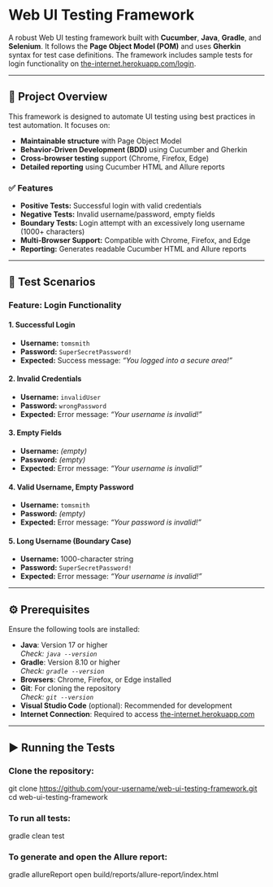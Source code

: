 
# Web UI Testing Framework

A robust Web UI testing framework built with **Cucumber**, **Java**, **Gradle**, and **Selenium**. It follows the **Page Object Model (POM)** and uses **Gherkin** syntax for test case definitions. The framework includes sample tests for login functionality on [the-internet.herokuapp.com/login](https://the-internet.herokuapp.com/login).

---

## 🚀 Project Overview

This framework is designed to automate UI testing using best practices in test automation. It focuses on:

- **Maintainable structure** with Page Object Model
- **Behavior-Driven Development (BDD)** using Cucumber and Gherkin
- **Cross-browser testing** support (Chrome, Firefox, Edge)
- **Detailed reporting** using Cucumber HTML and Allure reports

### ✅ Features

- **Positive Tests:** Successful login with valid credentials
- **Negative Tests:** Invalid username/password, empty fields
- **Boundary Tests:** Login attempt with an excessively long username (1000+ characters)
- **Multi-Browser Support:** Compatible with Chrome, Firefox, and Edge
- **Reporting:** Generates readable Cucumber HTML and Allure reports

---

## 🧪 Test Scenarios

### Feature: Login Functionality

#### 1. Successful Login  
- **Username:** `tomsmith`  
- **Password:** `SuperSecretPassword!`  
- **Expected:** Success message: _“You logged into a secure area!”_

#### 2. Invalid Credentials  
- **Username:** `invalidUser`  
- **Password:** `wrongPassword`  
- **Expected:** Error message: _“Your username is invalid!”_

#### 3. Empty Fields  
- **Username:** _(empty)_  
- **Password:** _(empty)_  
- **Expected:** Error message: _“Your username is invalid!”_

#### 4. Valid Username, Empty Password  
- **Username:** `tomsmith`  
- **Password:** _(empty)_  
- **Expected:** Error message: _“Your password is invalid!”_

#### 5. Long Username (Boundary Case)  
- **Username:** 1000-character string  
- **Password:** `SuperSecretPassword!`  
- **Expected:** Error message: _“Your username is invalid!”_

---

## ⚙️ Prerequisites

Ensure the following tools are installed:

- **Java**: Version 17 or higher  
  _Check: `java --version`_
- **Gradle**: Version 8.10 or higher  
  _Check: `gradle --version`_
- **Browsers**: Chrome, Firefox, or Edge installed
- **Git**: For cloning the repository  
  _Check: `git --version`_
- **Visual Studio Code** (optional): Recommended for development
- **Internet Connection**: Required to access [the-internet.herokuapp.com](https://the-internet.herokuapp.com/login)

---

## ▶️ Running the Tests
### Clone the repository:
git clone https://github.com/your-username/web-ui-testing-framework.git
cd web-ui-testing-framework
### To run all tests:
gradle clean test
### To generate and open the Allure report:
gradle allureReport
open build/reports/allure-report/index.html
